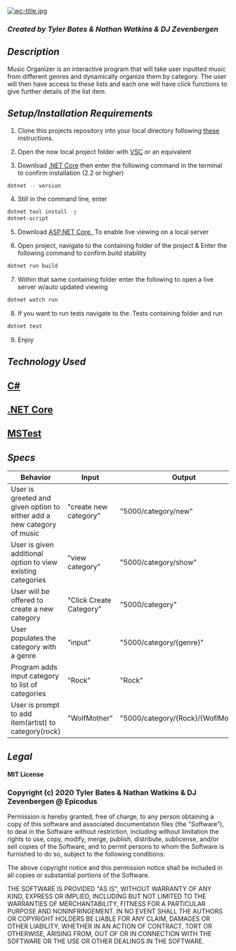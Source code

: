 [![wc-title.jpg](https://iili.io/JVp0PI.jpg)](https://iili.io/JVp0PI.jpg)

### _Created by Tyler Bates & Nathan Watkins & DJ Zevenbergen_

## _Description_

Music Organizer is an interactive program that will take user inputted music from different genres and dynamically organize them by category. The user will then have access to these lists and each one will have click functions to give further details of the list item.


## _Setup/Installation Requirements_ 

1. Clone this projects repository into your local directory following [these](https://www.linode.com/docs/development/version-control/how-to-install-git-and-clone-a-github-repository/) instructions.

2. Open the now local project folder with [VSC](https://code.visualstudio.com/Download) or an equivalent

3. Download <a href="https://docs.microsoft.com/en-us/dotnet/core/install/runtime?pivots=os-windows">.NET Core</a> then enter the following command in the terminal to confirm installation (2.2 or higher)
```sh
dotnet -- version
``` 
4. Still in the command line, enter
```sh
dotnet tool install -g 
dotnet-script
```
5. Download [ASP.NET Core](https://dotnet.microsoft.com/download)_ To enable live viewing on a local server

6. Open project, navigate to the containing folder of the project & Enter the following command to confirm build stability 

```sh
dotnet run build 
```

7. Within that same containing folder enter the following to open a live server w/auto updated viewing
```sh
dotnet watch run
``` 
8. If you want to run tests navigate to the .Tests containing folder and run

```sh
dotnet test
```
9. Enjoy

## _Technology Used_

## <a href="https://en.wikipedia.org/wiki/C_Sharp_%28programming_language%29">C#</a>
## <a href="https://en.wikipedia.org/wiki/.NET_Core">.NET Core</a>
## <a href="https://en.wikipedia.org/wiki/Visual_Studio_Unit_Testing_Framework">MSTest</a>

## _Specs_

|Behavior|Input|Output|
|-----|-----|-----|
|User is greeted and given option to either add a new category of music|"create new category"|"5000/category/new"|
|User is given additional option to view existing categories|"view category"|"5000/category/show"|
|User will be offered to create a new category |"Click Create Category"|"5000/category"|
|User populates the category with a genre |"input"|"5000/category/{genre}"|
|Program adds input category to list of categories|"Rock"|"Rock"|
|User is prompt to add item(artist) to category(rock)|"WolfMother"|"5000/category/{Rock}/{WoflMother}"|

## _Legal_

#### MIT License

### Copyright (c) 2020 Tyler Bates & Nathan Watkins & DJ Zevenbergen @ Epicodus

Permission is hereby granted, free of charge, to any person obtaining a copy
of this software and associated documentation files (the "Software"), to deal
in the Software without restriction, including without limitation the rights
to use, copy, modify, merge, publish, distribute, sublicense, and/or sell
copies of the Software, and to permit persons to whom the Software is
furnished to do so, subject to the following conditions:

The above copyright notice and this permission notice shall be included in all
copies or substantial portions of the Software.

THE SOFTWARE IS PROVIDED "AS IS", WITHOUT WARRANTY OF ANY KIND, EXPRESS OR
IMPLIED, INCLUDING BUT NOT LIMITED TO THE WARRANTIES OF MERCHANTABILITY,
FITNESS FOR A PARTICULAR PURPOSE AND NONINFRINGEMENT. IN NO EVENT SHALL THE
AUTHORS OR COPYRIGHT HOLDERS BE LIABLE FOR ANY CLAIM, DAMAGES OR OTHER
LIABILITY, WHETHER IN AN ACTION OF CONTRACT, TORT OR OTHERWISE, ARISING FROM,
OUT OF OR IN CONNECTION WITH THE SOFTWARE OR THE USE OR OTHER DEALINGS IN THE
SOFTWARE.
